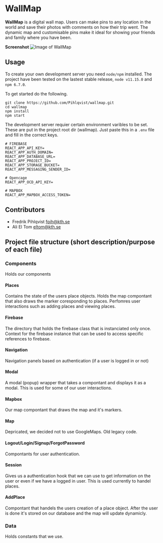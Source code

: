 # WallMap

**WallMap** is a digital wall map. Users can make pins to any location in the world and save their photos with comments on how their trip went. The dynamic map and customisable pins make it ideal for showing your friends and family where you have been.

**Screenshot**
![Image of WallMap](https://i.imgur.com/jeCSIdY.png)

## Usage
To create your own development server you need `node/npm` installed. The project have been tested on the lastest stable release, `node v11.15.0` and `npm 6.7.0`.

To get started do the following.
```
git clone https://github.com/Pihlqvist/wallmap.git
cd wallmap
npm install
npm start
```

The development server requier certain environment varibles to be set. These are put in the project root dir (wallmap). Just paste this in a `.env` file and fill in the correct keys.
```
# FIREBASE
REACT_APP_API_KEY=
REACT_APP_AUTH_DOMAIN=
REACT_APP_DATABASE_URL=
REACT_APP_PROJECT_ID=
REACT_APP_STORAGE_BUCKET=
REACT_APP_MESSAGING_SENDER_ID=

# Opencage
REACT_APP_OCD_API_KEY=

# MAPBOX
REACT_APP_MAPBOX_ACCESS_TOKEN=
```

## Contributors

- Fredrik Pihlqvist fpih@kth.se
- Ali El Tom  eltom@kth.se

## Project file structure (short description/purpose of each file)

### Components

Holds our components

#### Places

Contains the state of the users place objects.
Holds the map compontant that also draws the marker coresponding to places.
Perfomres user interactions such as adding places and viewing places.

#### Firebase

The directory that holds the firebase class that is instanciated only once.
Context for the firebase instance that can be used to access specific references to firebase.

#### Navigation

Navigation panels based on authentication (if a user is logged in or not)

#### Modal

A modal (popup) wrapper that takes a compontant and displays it as a modal. This is used for some of our user interactions.

#### Mapbox

Our map compontant that draws the map and it's markers.

#### Map
Depricated, we decided not to use GoogleMaps. Old legacy code.

#### Logout/Login/Signup/ForgotPassword

Compontants for user authentication.

#### Session

Gives us a authentication hook that we can use to get information on the user or even if we have a logged in user.
This is used currently to handel places.

#### AddPlace

Compontant that handels the users creation of a place object. After the user is done it's stored on our database and the map will update dynamicly.


### Data
Holds constants that we use.
